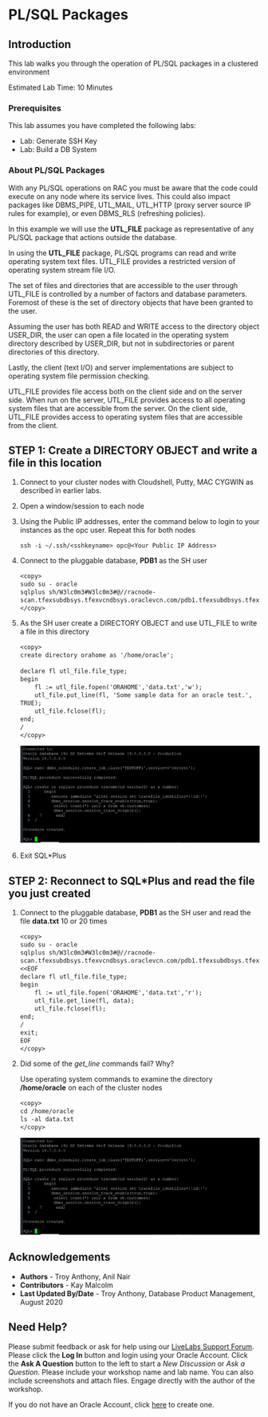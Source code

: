 # PL/SQL Packages

## Introduction
This lab walks you through the operation of PL/SQL packages in a clustered environment

Estimated Lab Time: 10 Minutes

### Prerequisites

This lab assumes you have completed the following labs:
- Lab: Generate SSH Key
- Lab: Build a DB System

### About PL/SQL Packages
With any PL/SQL operations on RAC you must be aware that the code could execute on any node where its service lives. This could also impact packages like DBMS\_PIPE, UTL\_MAIL, UTL\_HTTP (proxy server source IP rules for example), or even DBMS\_RLS (refreshing policies).

In this example we will use the **UTL\_FILE** package as representative of any PL/SQL package that actions outside the database.

In using the **UTL\_FILE** package, PL/SQL programs can read and write operating system text files. UTL\_FILE provides a restricted version of operating system stream file I/O.

The set of files and directories that are accessible to the user through UTL\_FILE is controlled by a number of factors and database parameters. Foremost of these is the set of directory objects that have been granted to the user.

Assuming the user has both READ and WRITE access to the directory object USER\_DIR, the user can open a file located in the operating system directory described by USER\_DIR, but not in subdirectories or parent directories of this directory.

Lastly, the client (text I/O) and server implementations are subject to operating system file permission checking.

UTL\_FILE provides file access both on the client side and on the server side. When run on the server, UTL\_FILE provides access to all operating system files that are accessible from the server. On the client side, UTL\_FILE provides access to operating system files that are accessible from the client.

## **STEP 1:**  Create a DIRECTORY OBJECT and write a file in this location
1.  Connect to your cluster nodes with Cloudshell, Putty, MAC CYGWIN as described in earlier labs. 
2.  Open a window/session to each node
3.  Using the Public IP addresses, enter the command below to login to your instances as the opc user.  Repeat this for both nodes 
      
    ````
    ssh -i ~/.ssh/<sshkeyname> opc@<Your Public IP Address>
    ````

4. Connect to the pluggable database, **PDB1** as the SH user

    ````
    <copy>
    sudo su - oracle
    sqlplus sh/W3lc0m3#W3lc0m3#@//racnode-scan.tfexsubdbsys.tfexvcndbsys.oraclevcn.com/pdb1.tfexsubdbsys.tfexvcndbsys.oraclevcn.com
    </copy>
    ````

5. As the SH user create a DIRECTORY OBJECT and use UTL\_FILE to write a file in this directory

    ````
    <copy>
    create directory orahome as '/home/oracle';

    declare fl utl_file.file_type;
    begin
        fl := utl_file.fopen('ORAHOME','data.txt','w');
        utl_file.put_line(fl, 'Some sample data for an oracle test.', TRUE);
        utl_file.fclose(fl);  
    end;
    /
    </copy>
    ````
    ![](./images/sched-1.png " " )

6. Exit SQL\*Plus

## **STEP 2:** Reconnect to SQL\*Plus and read the file you just created

1. Connect to the pluggable database, **PDB1** as the SH user and read the file **data.txt** 10 or 20 times

    ````
    <copy>
    sudo su - oracle
    sqlplus sh/W3lc0m3#W3lc0m3#@//racnode-scan.tfexsubdbsys.tfexvcndbsys.oraclevcn.com/pdb1.tfexsubdbsys.tfexvcndbsys.oraclevcn.com <<EOF
    declare fl utl_file.file_type;
    begin
        fl := utl_file.fopen('ORAHOME','data.txt','r');
        utl_file.get_line(fl, data);
        utl_file.fclose(fl);  
    end;
    /
    exit;
    EOF
    </copy>
    ````

2. Did some of the *get_line* commands fail? Why?

   Use operating system commands to examine the directory **\/home\/oracle** on each of the cluster nodes
    ````
    <copy>
    cd /home/oracle
    ls -al data.txt
    </copy>
    ````
    ![](./images/sched-1.png " " )



## Acknowledgements
* **Authors** - Troy Anthony, Anil Nair
* **Contributors** - Kay Malcolm
* **Last Updated By/Date** - Troy Anthony, Database Product Management, August 2020

## Need Help?
Please submit feedback or ask for help using our [LiveLabs Support Forum](https://community.oracle.com/tech/developers/categories/oracle-maa-dataguard-rac). Please click the **Log In** button and login using your Oracle Account. Click the **Ask A Question** button to the left to start a *New Discussion* or *Ask a Question*.  Please include your workshop name and lab name.  You can also include screenshots and attach files.  Engage directly with the author of the workshop.

If you do not have an Oracle Account, click [here](https://profile.oracle.com/myprofile/account/create-account.jspx) to create one.
